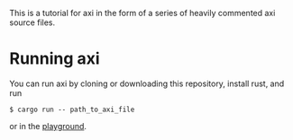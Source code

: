 This is a tutorial for axi in the form of a series of heavily commented axi source files.

# Running axi

You can run axi by cloning or downloading this repository, install rust, and run

```command
$ cargo run -- path_to_axi_file
```

or in the [playground](https://validity-lang.org/).
